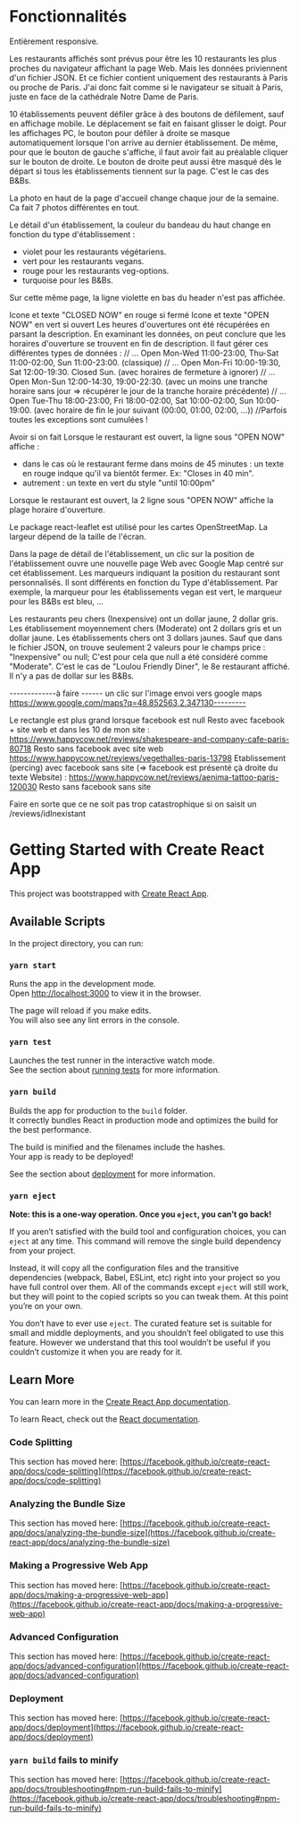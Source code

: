 # Fonctionnalités

Entièrement responsive.

Les restaurants affichés sont prévus pour être les 10 restaurants les plus proches du navigateur affichant la page Web. Mais les données priviennent d'un fichier JSON. Et ce fichier contient uniquement des restaurants à Paris ou proche de Paris. J'ai donc fait comme si le navigateur se situait à Paris, juste en face de la cathédrale Notre Dame de Paris.

10 établissements peuvent défiler grâce à des boutons de défilement, sauf en affichage mobile. Le déplacement se fait en faisant glisser le doigt.
Pour les affichages PC, le bouton pour défiler à droite se masque automatiquement lorsque l'on arrive au dernier établissement. De même, pour que le bouton de gauche s'affiche, il faut avoir fait au préalable cliquer sur le bouton de droite.
Le bouton de droite peut aussi être masqué dès le départ si tous les établissements tiennent sur la page.
C'est le cas des B&Bs.

La photo en haut de la page d'accueil change chaque jour de la semaine. Ca fait 7 photos différentes en tout.

Le détail d'un établissement, la couleur du bandeau du haut change en fonction du type d'établissement :

-   violet pour les restaurants végétariens.
-   vert pour les restaurants vegans.
-   rouge pour les restaurants veg-options.
-   turquoise pour les B&Bs.

Sur cette même page, la ligne violette en bas du header n'est pas affichée.

Icone et texte "CLOSED NOW" en rouge si fermé
Icone et texte "OPEN NOW" en vert si ouvert
Les heures d'ouvertures ont été récupérées en parsant la description.
En examinant les données, on peut conclure que les horaires d'ouverture se trouvent en fin de description. Il faut gérer ces différentes types de données :
// ... Open Mon-Wed 11:00-23:00, Thu-Sat 11:00-02:00, Sun 11:00-23:00. (classique)
// ... Open Mon-Fri 10:00-19:30, Sat 12:00-19:30. Closed Sun. (avec horaires de fermeture à ignorer)
// ... Open Mon-Sun 12:00-14:30, 19:00-22:30. (avec un moins une tranche horaire sans jour => récupérer le jour de la tranche horaire précédente)
// ... Open Tue-Thu 18:00-23:00, Fri 18:00-02:00, Sat 10:00-02:00, Sun 10:00-19:00. (avec horaire de fin le jour suivant (00:00, 01:00, 02:00, ...))
//Parfois toutes les exceptions sont cumulées !

Avoir si on fait
Lorsque le restaurant est ouvert, la ligne sous "OPEN NOW" affiche :

-   dans le cas où le restaurant ferme dans moins de 45 minutes : un texte en rouge indque qu'il va bientôt fermer. Ex: "Closes in 40 min".
-   autrement : un texte en vert du style "until 10:00pm"

Lorsque le restaurant est ouvert, la 2 ligne sous "OPEN NOW" affiche la plage horaire d'ouverture.

Le package react-leaflet est utilisé pour les cartes OpenStreetMap.
La largeur dépend de la taille de l'écran.

Dans la page de détail de l'établissement, un clic sur la position de l'établissement ouvre une nouvelle page Web avec Google Map centré sur cet établissement. Les marqueurs indiquant la position du restaurant sont personnalisés. Il sont différents en fonction du Type d'établissement. Par exemple, la marqueur pour les établissements vegan est vert, le marqueur pour les B&Bs est bleu, ...

Les restaurants peu chers (Inexpensive) ont un dollar jaune, 2 dollar gris. Les établissement moyennement chers (Moderate) ont 2 dollars gris et un dollar jaune. Les établissements chers ont 3 dollars jaunes. Sauf que dans le fichier JSON, on trouve seulement 2 valeurs pour le champs price : "Inexpensive" ou null; C'est pour cela que null a été considéré comme "Moderate". C'est le cas de "Loulou Friendly Diner", le 8e restaurant affiché.
Il n'y a pas de dollar sur les B&Bs.

-------------à faire ------ un clic sur l'image envoi vers google maps https://www.google.com/maps?q=48.852563,2.347130---------

Le rectangle est plus grand lorsque facebook est null
Resto avec facebook + site web et dans les 10 de mon site : https://www.happycow.net/reviews/shakespeare-and-company-cafe-paris-80718
Resto sans facebook avec site web https://www.happycow.net/reviews/vegethalles-paris-13798
Etablissement (percing) avec facebook sans site (=> facebook est présenté çà droite du texte Website) : https://www.happycow.net/reviews/aenima-tattoo-paris-120030
Resto sans facebook sans site

Faire en sorte que ce ne soit pas trop catastrophique si on saisit un /reviews/idInexistant

# Getting Started with Create React App

This project was bootstrapped with [Create React App](https://github.com/facebook/create-react-app).

## Available Scripts

In the project directory, you can run:

### `yarn start`

Runs the app in the development mode.\
Open [http://localhost:3000](http://localhost:3000) to view it in the browser.

The page will reload if you make edits.\
You will also see any lint errors in the console.

### `yarn test`

Launches the test runner in the interactive watch mode.\
See the section about [running tests](https://facebook.github.io/create-react-app/docs/running-tests) for more information.

### `yarn build`

Builds the app for production to the `build` folder.\
It correctly bundles React in production mode and optimizes the build for the best performance.

The build is minified and the filenames include the hashes.\
Your app is ready to be deployed!

See the section about [deployment](https://facebook.github.io/create-react-app/docs/deployment) for more information.

### `yarn eject`

**Note: this is a one-way operation. Once you `eject`, you can’t go back!**

If you aren’t satisfied with the build tool and configuration choices, you can `eject` at any time. This command will remove the single build dependency from your project.

Instead, it will copy all the configuration files and the transitive dependencies (webpack, Babel, ESLint, etc) right into your project so you have full control over them. All of the commands except `eject` will still work, but they will point to the copied scripts so you can tweak them. At this point you’re on your own.

You don’t have to ever use `eject`. The curated feature set is suitable for small and middle deployments, and you shouldn’t feel obligated to use this feature. However we understand that this tool wouldn’t be useful if you couldn’t customize it when you are ready for it.

## Learn More

You can learn more in the [Create React App documentation](https://facebook.github.io/create-react-app/docs/getting-started).

To learn React, check out the [React documentation](https://reactjs.org/).

### Code Splitting

This section has moved here: [https://facebook.github.io/create-react-app/docs/code-splitting](https://facebook.github.io/create-react-app/docs/code-splitting)

### Analyzing the Bundle Size

This section has moved here: [https://facebook.github.io/create-react-app/docs/analyzing-the-bundle-size](https://facebook.github.io/create-react-app/docs/analyzing-the-bundle-size)

### Making a Progressive Web App

This section has moved here: [https://facebook.github.io/create-react-app/docs/making-a-progressive-web-app](https://facebook.github.io/create-react-app/docs/making-a-progressive-web-app)

### Advanced Configuration

This section has moved here: [https://facebook.github.io/create-react-app/docs/advanced-configuration](https://facebook.github.io/create-react-app/docs/advanced-configuration)

### Deployment

This section has moved here: [https://facebook.github.io/create-react-app/docs/deployment](https://facebook.github.io/create-react-app/docs/deployment)

### `yarn build` fails to minify

This section has moved here: [https://facebook.github.io/create-react-app/docs/troubleshooting#npm-run-build-fails-to-minify](https://facebook.github.io/create-react-app/docs/troubleshooting#npm-run-build-fails-to-minify)
